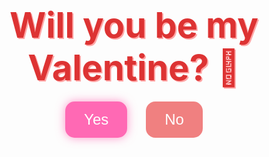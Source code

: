 <!DOCTYPE html>
<html lang="en">
<head>
  <meta charset="UTF-8">
  <meta name="viewport" content="width=device-width, initial-scale=1.0">
  <title>Be My Valentine</title>
  <style>
    @import url('https://fonts.googleapis.com/css2?family=Pacifico&display=swap');
    
    body {
      font-family: 'Arial', sans-serif;
      background: linear-gradient(to bottom right, #ffe4e1, #ffb6c1);
      height: 100vh;
      overflow: hidden;
      display: flex;
      justify-content: center;
      align-items: center;
      margin: 0;
    }
    .container {
      text-align: center;
      color: #ff69b4;
    }
    h1 {
      font-family: 'Pacifico', cursive;
      font-size: 3.5rem;
      margin-bottom: 20px;
      color: #d33;
      text-shadow: 2px 2px #ffa6a6;
    }
    .button-container {
      display: flex;
      justify-content: center;
      gap: 30px;
    }
    button {
      font-size: 1.5rem;
      padding: 15px 30px;
      border: none;
      border-radius: 15px;
      cursor: pointer;
      transition: 0.3s ease;
    }
    .yes-btn {
      background-color: #ff69b4;
      color: white;
      box-shadow: 0 0 15px rgba(255, 105, 180, 0.7);
    }
    .yes-btn:hover {
      transform: scale(1.1);
    }
    .no-btn {
      background-color: #f08080;
      color: white;
      position: relative;
    }
    .no-btn:hover {
      background-color: #ff4d4d;
    }
    .final-message {
      font-family: 'Pacifico', cursive;
      font-size: 2.5rem;
      color: #ff1493;
      display: none;
      animation: fadeIn 2s ease;
    }
    @keyframes fadeIn {
      0% { opacity: 0; }
      100% { opacity: 1; }
    }
    .gif-container {
      margin-top: 20px;
    }
    .gif {
      width: 150px;
      height: auto;
      display: none;
      transition: 0.5s ease;
    }
  </style>
</head>
<body>
  <div class="container">
    <h1>Will you be my Valentine? 💖</h1>
    <div class="button-container">
      <button class="yes-btn">Yes</button>
      <button class="no-btn">No</button>
    </div>
    <div class="gif-container">
      <img src="https://media.giphy.com/media/l41YtZOb9EUABnuqA/giphy.gif" alt="Cute Gif" class="gif" id="gif">
    </div>
    <div class="final-message">
      Thank you for choosing me! You made the correct choice. You won't regret it! ❤️ You are my Valentine now! 🎉
    </div>
  </div>

  <script>
    const noBtn = document.querySelector('.no-btn');
    const yesBtn = document.querySelector('.yes-btn');
    const finalMessage = document.querySelector('.final-message');
    const container = document.querySelector('.container');
    const gif = document.querySelector('.gif');

    let reasons = [
      "Because I'm the best at giving hugs! 🥰",
      "Who else will send you memes at midnight? 🤭",
      "I'll bring you chocolates every day! 🍫",
      "We make the cutest team ever! 😍",
      "No one else will love you as much as I do! ❤️",
      "I promise, I'll always be there to make you smile! 😊",
      "Pwetty Please 😟😟"
    ];

    let gifs = [
      "https://media.giphy.com/media/l41YtZOb9EUABnuqA/giphy.gif",
      "https://media.giphy.com/media/xUPGcguWZHRC2HyBRS/giphy.gif",
      "https://media.giphy.com/media/3o6ZsYm5HnbsoMeKow/giphy.gif",
      "https://media.giphy.com/media/1BcfiGlOGXzQk/giphy.gif",
      "https://media.giphy.com/media/26AHONQ79FdWZhAI0/giphy.gif"
    ];

    noBtn.addEventListener('mouseover', () => {
      const randomX = Math.random() * (window.innerWidth - noBtn.offsetWidth);
      const randomY = Math.random() * (window.innerHeight - noBtn.offsetHeight);
      noBtn.style.position = 'absolute';
      noBtn.style.left = `${randomX}px`;
      noBtn.style.top = `${randomY}px`;
      container.querySelector('h1').innerText = reasons[Math.floor(Math.random() * reasons.length)];
      gif.src = gifs[Math.floor(Math.random() * gifs.length)];
      gif.style.display = 'block';
    });

    yesBtn.addEventListener('click', () => {
      container.querySelector('.button-container').style.display = 'none';
      container.querySelector('h1').style.display = 'none';
      gif.style.display = 'none';
      finalMessage.style.display = 'block';
    });
  </script>
</body>
</html>
